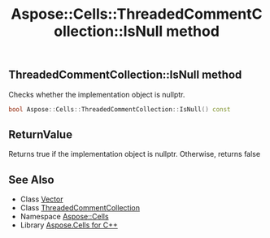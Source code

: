 ﻿---
title: Aspose::Cells::ThreadedCommentCollection::IsNull method
linktitle: IsNull
second_title: Aspose.Cells for C++ API Reference
description: 'Aspose::Cells::ThreadedCommentCollection::IsNull method. Checks whether the implementation object is nullptr in C++.'
type: docs
weight: 500
url: /cpp/aspose.cells/threadedcommentcollection/isnull/
---
## ThreadedCommentCollection::IsNull method


Checks whether the implementation object is nullptr.

```cpp
bool Aspose::Cells::ThreadedCommentCollection::IsNull() const
```


## ReturnValue

Returns true if the implementation object is nullptr. Otherwise, returns false

## See Also

* Class [Vector](../../vector/)
* Class [ThreadedCommentCollection](../)
* Namespace [Aspose::Cells](../../)
* Library [Aspose.Cells for C++](../../../)
